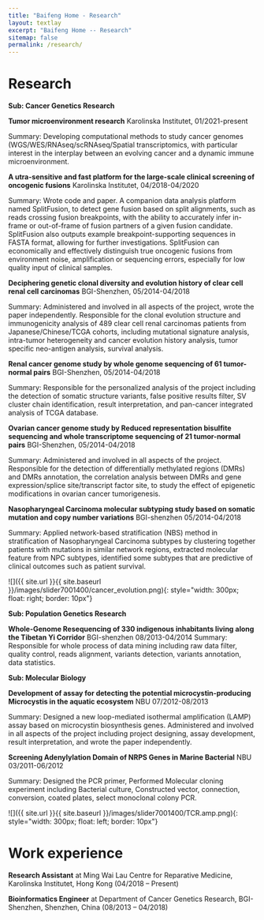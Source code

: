 ```yaml
---
title: "Baifeng Home - Research"
layout: textlay
excerpt: "Baifeng Home -- Research"
sitemap: false
permalink: /research/
---
```


# Research

**Sub: Cancer Genetics Research**

**Tumor microenvironment research** Karolinska Institutet, 01/2021-present

Summary: Developing computational methods to study cancer genomes (WGS/WES/RNAseq/scRNAseq/Spatial transcriptomics, with particular interest in the interplay between an evolving cancer and a dynamic immune microenvironment.

**A utra-sensitive and fast platform for the large-scale clinical screening of oncogenic fusions** Karolinska Institutet, 04/2018-04/2020

Summary: Wrote code and paper. A companion data analysis platform named SplitFusion, to detect gene fusion based on split alignments, such as reads crossing fusion breakpoints, with the ability to accurately infer in-frame or out-of-frame of fusion partners of a given fusion candidate. SplitFusion also outputs example breakpoint-supporting sequences in FASTA format, allowing for further investigations. SplitFusion can economically and effectively distinguish true oncogenic fusions from environment noise, amplification or sequencing errors, especially for low quality input of clinical samples.

**Deciphering genetic clonal diversity and evolution history of clear cell renal cell carcinomas** BGI-Shenzhen,  05/2014-04/2018

Summary: Administered and involved in all aspects of the project, wrote the paper independently. Responsible for the clonal evolution structure and immunogenicity analysis of 489 clear cell renal carcinomas patients from Japanese/Chinese/TCGA cohorts, including mutational signature analysis, intra-tumor heterogeneity and cancer evolution history analysis, tumor specific neo-antigen analysis, survival analysis. 

**Renal cancer genome study by whole genome sequencing of 61 tumor-normal pairs** BGI-Shenzhen,  05/2014-04/2018

Summary: Responsible for the personalized analysis of the project including the detection of somatic structure variants, false positive results filter, SV cluster chain identification, result interpretation, and pan-cancer integrated analysis of TCGA database.

**Ovarian cancer genome study by Reduced representation bisulfite sequencing and whole transcriptome sequencing of 21 tumor-normal pairs** BGI-Shenzhen,  05/2014-04/2018

Summary: Administered and involved in all aspects of the project. Responsible for the detection of differentially methylated regions (DMRs) and DMRs annotation, the correlation analysis between DMRs and gene expression/splice site/transcript factor site, to study the effect of epigenetic modifications in ovarian cancer tumorigenesis.

**Nasopharyngeal Carcinoma molecular subtyping study based on somatic mutation and copy number variations** BGI-shenzhen  05/2014-04/2018

Summary: Applied network-based stratification (NBS) method in stratification of Nasopharyngeal Carcinoma subtypes by clustering together patients with mutations in similar network regions, extracted molecular feature from NPC subtypes, identified some subtypes that are predictive of clinical outcomes such as patient survival.

 
![]({{ site.url }}{{ site.baseurl }}/images/slider7001400/cancer_evolution.png){: style="width: 300px; float: right; border: 10px"}

**Sub: Population Genetics Research**

**Whole-Genome Resequencing of 330 indigenous inhabitants living along the Tibetan Yi Corridor** BGI-shenzhen   08/2013-04/2014
Summary: Responsible for whole process of data mining including raw data filter, quality control, reads alignment, variants detection, variants annotation, data statistics.

**Sub: Molecular Biology**

**Development of assay for detecting the potential microcystin-producing Microcystis in the aquatic ecosystem** NBU     07/2012-08/2013

Summary: Designed a new loop-mediated isothermal amplification (LAMP) assay based on microcystin biosynthesis genes. Administered and involved in all aspects of the project including project designing, assay development, result interpretation, and wrote the paper independently.

**Screening Adenylylation Domain of NRPS Genes in Marine Bacterial** NBU   03/2011-06/2012

Summary: Designed the PCR primer, Performed Molecular cloning experiment including Bacterial culture, Constructed vector, connection, conversion, coated plates, select monoclonal colony PCR.


![]({{ site.url }}{{ site.baseurl }}/images/slider7001400/TCR.amp.png){: style="width: 300px; float: left; border: 10px"}

# Work experience

**Research Assistant** at Ming Wai Lau Centre for Reparative Medicine, Karolinska Institutet, Hong Kong (04/2018 – Present)

**Bioinformatics Engineer** at Department of Cancer Genetics Research, BGI-Shenzhen, Shenzhen, China (08/2013 – 04/2018)

